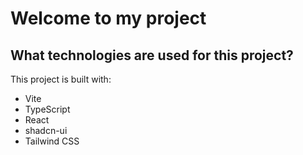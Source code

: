 # Welcome to my project

## What technologies are used for this project?

This project is built with:

- Vite
- TypeScript
- React
- shadcn-ui
- Tailwind CSS

